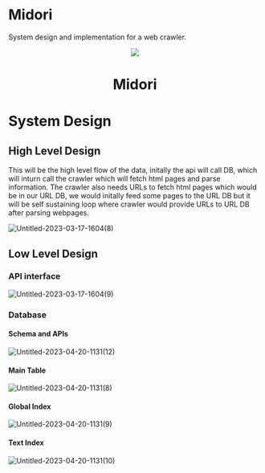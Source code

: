 # Midori

System design and implementation for a web crawler.

<p align="center">
<img src="https://github-production-user-asset-6210df.s3.amazonaws.com/48282663/243183222-2e97f423-5dd6-4cdb-858d-883aa22d1471.png">
<h1 align="center">
   Midori
  </h1>
  
</p>

# System Design

## High Level Design

This will be the high level flow of the data, initally the api will call DB, which will inturn call the crawler which will fetch html pages and parse information. The crawler also needs URLs to fetch html pages which would be in our URL DB, we would initally feed some pages to the URL DB but it will be self sustaining loop where crawler would provide URLs to URL DB after parsing webpages.

![Untitled-2023-03-17-1604(8)](https://github.com/myan-ish/midori/assets/48282663/300068c7-190f-4ed3-83b7-9e817a54fe89)


## Low Level Design

### API interface

![Untitled-2023-03-17-1604(9)](https://github.com/myan-ish/midori/assets/48282663/2d6a642a-6321-4dec-9dbc-326dac7991c4)

### Database

#### Schema and APIs

![Untitled-2023-04-20-1131(12)](https://github.com/myan-ish/midori/assets/48282663/4344d385-c8b7-47b4-bd0a-3d90dc5add95)

#### Main Table

![Untitled-2023-04-20-1131(8)](https://github.com/myan-ish/midori/assets/48282663/ab5ce2fe-f3d5-4f50-8cef-a53c4d7794bd)

#### Global Index

![Untitled-2023-04-20-1131(9)](https://github.com/myan-ish/midori/assets/48282663/41eefbf5-e7c5-4193-a0fe-933d16ca616d)

#### Text Index

![Untitled-2023-04-20-1131(10)](https://github.com/myan-ish/midori/assets/48282663/2391ef8d-f8cb-4db6-8ab9-de18e1314918)




